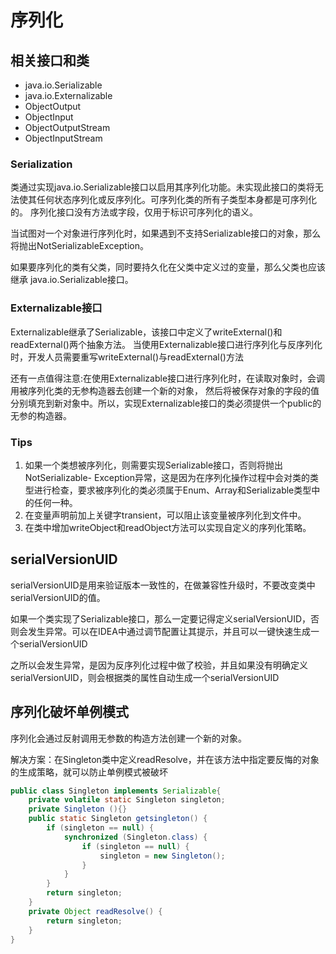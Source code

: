 # 序列化
## 相关接口和类

* java.io.Serializable
* java.io.Externalizable
* ObjectOutput
* ObjectInput
* ObjectOutputStream
* ObjectInputStream

### Serialization
类通过实现java.io.Serializable接口以启用其序列化功能。未实现此接口的类将无法使其任何状态序列化或反序列化。可序列化类的所有子类型本身都是可序列化的。
序列化接口没有方法或字段，仅用于标识可序列化的语义。

当试图对一个对象进行序列化时，如果遇到不支持Serializable接口的对象，那么将抛出NotSerializableException。

如果要序列化的类有父类，同时要持久化在父类中定义过的变量，那么父类也应该继承 java.io.Serializable接口。

### Externalizable接口
Externalizable继承了Serializable，该接口中定义了writeExternal()和readExternal()两个抽象方法。
当使用Externalizable接口进行序列化与反序列化时，开发人员需要重写writeExternal()与readExternal()方法

还有一点值得注意:在使用Externalizable接口进行序列化时，在读取对象时，会调用被序列化类的无参构造器去创建一个新的对象，
然后将被保存对象的字段的值分别填充到新对象中。所以，实现Externalizable接口的类必须提供一个public的无参的构造器。

### Tips

1. 如果一个类想被序列化，则需要实现Serializable接口，否则将抛出NotSerializable- Exception异常，这是因为在序列化操作过程中会对类的类型进行检查，要求被序列化的类必须属于Enum、Array和Serializable类型中的任何一种。
2. 在变量声明前加上关键字transient，可以阻止该变量被序列化到文件中。
3. 在类中增加writeObject和readObject方法可以实现自定义的序列化策略。

## serialVersionUID
serialVersionUID是用来验证版本一致性的，在做兼容性升级时，不要改变类中serialVersionUID的值。

如果一个类实现了Serializable接口，那么一定要记得定义serialVersionUID，否则会发生异常。可以在IDEA中通过调节配置让其提示，并且可以一键快速生成一个serialVersionUID 

之所以会发生异常，是因为反序列化过程中做了校验，并且如果没有明确定义 serialVersionUID，则会根据类的属性自动生成一个serialVersionUID

## 序列化破坏单例模式

序列化会通过反射调用无参数的构造方法创建一个新的对象。

解决方案：在Singleton类中定义readResolve，并在该方法中指定要反悔的对象的生成策略，就可以防止单例模式被破坏

```java
public class Singleton implements Serializable{
    private volatile static Singleton singleton; 
    private Singleton (){}
    public static Singleton getsingleton() {
        if (singleton == null) {
            synchronized (Singleton.class) {
                if (singleton == null) {
                    singleton = new Singleton();
                }
            }
        }
        return singleton;
    }
    private Object readResolve() {
        return singleton;
    }
}
```
